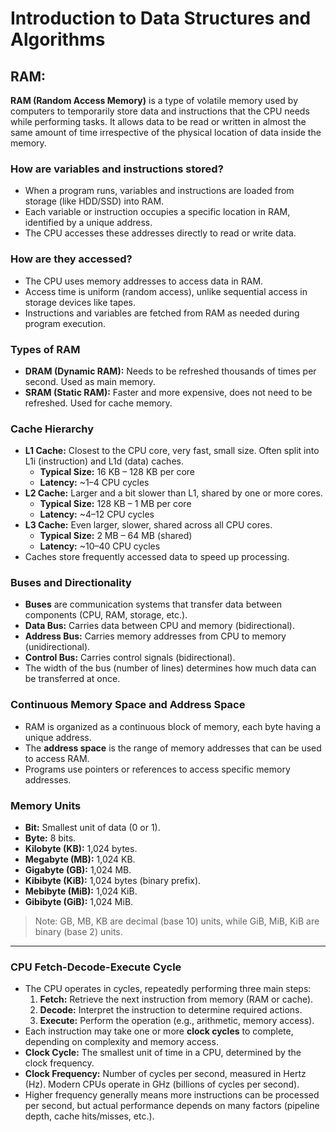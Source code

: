 # Introduction to Data Structures and Algorithms

## RAM:

**RAM (Random Access Memory)** is a type of volatile memory used by computers to temporarily store data and instructions that the CPU needs while performing tasks. It allows data to be read or written in almost the same amount of time irrespective of the physical location of data inside the memory.

### How are variables and instructions stored?

- When a program runs, variables and instructions are loaded from storage (like HDD/SSD) into RAM.
- Each variable or instruction occupies a specific location in RAM, identified by a unique address.
- The CPU accesses these addresses directly to read or write data.

### How are they accessed?

- The CPU uses memory addresses to access data in RAM.
- Access time is uniform (random access), unlike sequential access in storage devices like tapes.
- Instructions and variables are fetched from RAM as needed during program execution.

### Types of RAM

- **DRAM (Dynamic RAM):** Needs to be refreshed thousands of times per second. Used as main memory.
- **SRAM (Static RAM):** Faster and more expensive, does not need to be refreshed. Used for cache memory.

### Cache Hierarchy

- **L1 Cache:** Closest to the CPU core, very fast, small size. Often split into L1i (instruction) and L1d (data) caches.
  - **Typical Size:** 16 KB – 128 KB per core
  - **Latency:** ~1–4 CPU cycles
- **L2 Cache:** Larger and a bit slower than L1, shared by one or more cores.
  - **Typical Size:** 128 KB – 1 MB per core
  - **Latency:** ~4–12 CPU cycles
- **L3 Cache:** Even larger, slower, shared across all CPU cores.
  - **Typical Size:** 2 MB – 64 MB (shared)
  - **Latency:** ~10–40 CPU cycles
- Caches store frequently accessed data to speed up processing.

### Buses and Directionality

- **Buses** are communication systems that transfer data between components (CPU, RAM, storage, etc.).
- **Data Bus:** Carries data between CPU and memory (bidirectional).
- **Address Bus:** Carries memory addresses from CPU to memory (unidirectional).
- **Control Bus:** Carries control signals (bidirectional).
- The width of the bus (number of lines) determines how much data can be transferred at once.

### Continuous Memory Space and Address Space

- RAM is organized as a continuous block of memory, each byte having a unique address.
- The **address space** is the range of memory addresses that can be used to access RAM.
- Programs use pointers or references to access specific memory addresses.

### Memory Units

- **Bit:** Smallest unit of data (0 or 1).
- **Byte:** 8 bits.
- **Kilobyte (KB):** 1,024 bytes.
- **Megabyte (MB):** 1,024 KB.
- **Gigabyte (GB):** 1,024 MB.
- **Kibibyte (KiB):** 1,024 bytes (binary prefix).
- **Mebibyte (MiB):** 1,024 KiB.
- **Gibibyte (GiB):** 1,024 MiB.

> Note: GB, MB, KB are decimal (base 10) units, while GiB, MiB, KiB are binary (base 2) units.

---

### CPU Fetch-Decode-Execute Cycle

- The CPU operates in cycles, repeatedly performing three main steps:
  1. **Fetch:** Retrieve the next instruction from memory (RAM or cache).
  2. **Decode:** Interpret the instruction to determine required actions.
  3. **Execute:** Perform the operation (e.g., arithmetic, memory access).
- Each instruction may take one or more **clock cycles** to complete, depending on complexity and memory access.
- **Clock Cycle:** The smallest unit of time in a CPU, determined by the clock frequency.
- **Clock Frequency:** Number of cycles per second, measured in Hertz (Hz). Modern CPUs operate in GHz (billions of cycles per second).
- Higher frequency generally means more instructions can be processed per second, but actual performance depends on many factors (pipeline depth, cache hits/misses, etc.).
